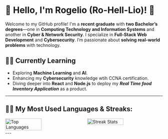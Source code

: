 # 👋 Hello, I'm Rogelio (Ro-Hell-Lio)! 🚀

Welcome to my GitHub profile! I'm a **recent graduate** with **two Bachelor’s degrees**—one in **Computing Technology and Information Systems** and another in **Cyber & Network Security**. I specialize in **Full-Stack Web Development** and **Cybersecurity**. I’m passionate about **solving real-world problems** with technology.

## 🧑‍💻 Currently Learning

- Exploring **Machine Learning** and **AI**.
- Enhancing my **Cybersecurity** knowledge wtih CCNA certification.
- Diving deeper into **React** and **Node.js** to deploy my ***Real Time food Inventory Application*** as a product.
  
---
## 🧑‍💻 My Most Used Languages & Streaks:
<div style="display: flex; justify-content: space-between; gap: 20px;">
  <!-- Top Languages -->
  <img src="https://github-readme-stats.vercel.app/api/top-langs/?username=RogePM&layout=compact&theme=radical&langs_count=6" alt="Top Languages" width="48%" />
  
  <!-- Streak Stats -->
  <img src="https://github-readme-streak-stats.herokuapp.com/?user=RogePM&theme=radical&hide_border=true" alt="Streak Stats" width="48%" />
</div>
---
